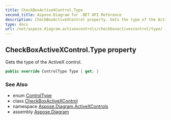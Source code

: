 ```yaml
---
title: CheckBoxActiveXControl.Type
second_title: Aspose.Diagram for .NET API Reference
description: CheckBoxActiveXControl property. Gets the type of the ActiveX control
type: docs
url: /net/aspose.diagram.activexcontrols/checkboxactivexcontrol/type/
---
```

## CheckBoxActiveXControl.Type property

Gets the type of the ActiveX control.

```csharp
public override ControlType Type { get; }
```

### See Also

* enum [ControlType](../../controltype/)
* class [CheckBoxActiveXControl](../)
* namespace [Aspose.Diagram.ActiveXControls](../../checkboxactivexcontrol/)
* assembly [Aspose.Diagram](../../../)


